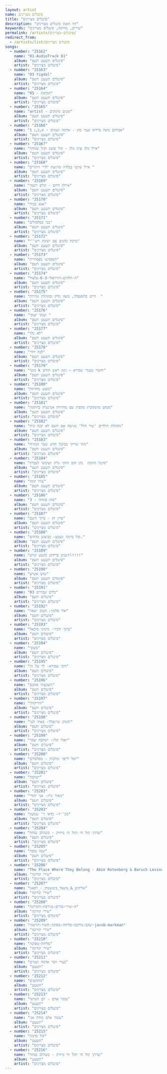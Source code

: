 ```yaml
---
layout: artist
name: סינגלים מצויינים
title: "סינגלים מצויינים"
description: "דף האמן סינגלים מצויינים"
keywords: "שירים, מוזיקה, סינגלים מצויינים"
permalink: /artists/סינגלים-מצויינים/
redirect_from:
  - /artists/list/סינגלים מצויינים
songs:
  - number: "25162"
    name: "01-AudioTrack 01"
    album: "סינגלים תשעט תשפ"
    artist: "סינגלים מצויינים"
  - number: "25163"
    name: "03 Yigdal"
    album: "סינגלים תשעט תשפ"
    artist: "סינגלים מצויינים"
  - number: "25164"
    name: "05 - המתנה"
    album: "סינגלים תשעט תשפ"
    artist: "סינגלים מצויינים"
  - number: "25165"
    name: "artist - זמנים מתוקים"
    album: "סינגלים תשעט תשפ"
    artist: "סינגלים מצויינים"
  - number: "25166"
    name: "אברהם משה ברדוגו ועמי כהן - אדמה ושמים - א,ב,ג 1"
    album: "סינגלים תשעט תשפ"
    artist: "סינגלים מצויינים"
  - number: "25167"
    name: "אייל גולן וציון גולן - קול ששון וקול שמחה"
    album: "סינגלים תשעט תשפ"
    artist: "סינגלים מצויינים"
  - number: "25168"
    name: "אייל טויטו בבלדה מרגשת ילדיי היקרים "
    album: "סינגלים תשעט תשפ"
    artist: "סינגלים מצויינים"
  - number: "25169"
    name: "איילון דרום - קליפ רשמי"
    album: "סינגלים תשעט תשפ"
    artist: "סינגלים מצויינים"
  - number: "25170"
    name: "אנא בכוח"
    album: "סינגלים תשעט תשפ"
    artist: "סינגלים מצויינים"
  - number: "25171"
    name: "בכי בסלסולים"
    album: "סינגלים תשעט תשפ"
    artist: "סינגלים מצויינים"
  - number: "25172"
    name: "ברכת כהנים עם ישיבת רש''י"
    album: "סינגלים תשעט תשפ"
    artist: "סינגלים מצויינים"
  - number: "25173"
    name: "דספסיטו בספרדית"
    album: "סינגלים תשעט תשפ"
    artist: "סינגלים מצויינים"
  - number: "25174"
    name: "ה-הלהיט-הוויראלי-6-3-צלצול"
    album: "סינגלים תשעט תשפ"
    artist: "סינגלים מצויינים"
  - number: "25175"
    name: "חיים בלומנפלד, משה גליק ומקהלת זמירות  "
    album: "סינגלים תשעט תשפ"
    artist: "סינגלים מצויינים"
  - number: "25176"
    name: "יענקי יענקי "
    album: "סינגלים תשעט תשפ"
    artist: "סינגלים מצויינים"
  - number: "25177"
    name: "לא נלך"
    album: "סינגלים תשעט תשפ"
    artist: "סינגלים מצויינים"
  - number: "25178"
    name: "לכה דודי"
    album: "סינגלים תשעט תשפ"
    artist: "סינגלים מצויינים"
  - number: "25179"
    name: "מוטי k והזמר מענדי שפירא – ניגון ראש חודש"
    album: "סינגלים תשעט תשפ"
    artist: "סינגלים מצויינים"
  - number: "25180"
    name: "מוצש מחרוזת"
    album: "סינגלים תשעט תשפ"
    artist: "סינגלים מצויינים"
  - number: "25181"
    name: "מנחם מושקוביץ מקפיץ עם מחרוזת אנרגטית בחתונה"
    album: "סינגלים תשעט תשפ"
    artist: "סינגלים מצויינים"
  - number: "25182"
    name: "מקהלת הילדים 'שיר הלל' מגישה אם השם לא יבנה בית"
    album: "סינגלים תשעט תשפ"
    artist: "סינגלים מצויינים"
  - number: "25183"
    name: "מתי שריקי בסינגל חדש שער המזרח"
    album: "סינגלים תשעט תשפ"
    artist: "סינגלים מצויינים"
  - number: "25184"
    name: "סינגל חתונה  נתן קוט וחזקי גליק ושימשי לעברון"
    album: "סינגלים תשעט תשפ"
    artist: "סינגלים מצויינים"
  - number: "25185"
    name: "עורו קומו"
    album: "סינגלים תשעט תשפ"
    artist: "סינגלים מצויינים"
  - number: "25186"
    name: "פיה פתחה - 3"
    album: "סינגלים תשעט תשפ"
    artist: "סינגלים מצויינים"
  - number: "25187"
    name: "פרץ חן - ברוך השם"
    album: "סינגלים תשעט תשפ"
    artist: "סינגלים מצויינים"
  - number: "25188"
    name: "קול ברמה נשמע- בביצוע מדהים."
    album: "סינגלים תשעט תשפ"
    artist: "סינגלים מצויינים"
  - number: "25189"
    name: "שגיב פרידמן בקטע קורע!!!!!!"
    album: "סינגלים תשעט תשפ"
    artist: "סינגלים מצויינים"
  - number: "25190"
    name: "שוש אשיש"
    album: "סינגלים תשעט תשפ"
    artist: "סינגלים מצויינים"
  - number: "25191"
    name: "03 כלים שבורים"
    album: "סינגלים תשפ"
    artist: "סינגלים מצויינים"
  - number: "25192"
    name: "אלי סלמון- הטוב ישאר"
    album: "סינגלים תשפ"
    artist: "סינגלים מצויינים"
  - number: "25193"
    name: "ברגר ודביר- מימיני מיכאל"
    album: "סינגלים תשפ"
    artist: "סינגלים מצויינים"
  - number: "25194"
    name: "בשובי"
    album: "סינגלים תשפ"
    artist: "סינגלים מצויינים"
  - number: "25195"
    name: "דובי שפירא- לך על זה"
    album: "סינגלים תשפ"
    artist: "סינגלים מצויינים"
  - number: "25196"
    name: "השבעתי אתכם"
    album: "סינגלים תשפ"
    artist: "סינגלים מצויינים"
  - number: "25197"
    name: "והריקותי"
    album: "סינגלים תשפ"
    artist: "סינגלים מצויינים"
  - number: "25198"
    name: "יהונתן שיינפלד- באתי לגני"
    album: "סינגלים תשפ"
    artist: "סינגלים מצויינים"
  - number: "25199"
    name: "יואלי קלין- ישתבח שמך"
    album: "סינגלים תשפ"
    artist: "סינגלים מצויינים"
  - number: "25200"
    name: "יוסל לייפר ומלכות - מסלסלים"
    album: "סינגלים תשפ"
    artist: "סינגלים מצויינים"
  - number: "25201"
    name: "ישתבח"
    album: "סינגלים תשפ"
    artist: "סינגלים מצויינים"
  - number: "25202"
    name: "מאיר גרין- אני יהודי"
    album: "סינגלים תשפ"
    artist: "סינגלים מצויינים"
  - number: "25203"
    name: "מב''ד- כדאי ר' שמעון"
    album: "סינגלים תשפ"
    artist: "סינגלים מצויינים"
  - number: "25204"
    name: "שדרני קול חי וקול חי מיוזיק - כשהלב נפתח"
    album: "סינגלים תשפ"
    artist: "סינגלים מצויינים"
  - number: "25205"
    name: "שנה טובה"
    album: "סינגלים תשפ"
    artist: "סינגלים מצויינים"
  - number: "25206"
    name: "The Place Where They Belong - Abie Rotenberg & Baruch Levine"
    album: "שירי קורונה"
    artist: "סינגלים מצויינים"
  - number: "25207"
    name: "אליקים_&_נתנאל_ביננשטוק_-_רפאנו"
    album: "שירי קורונה"
    artist: "סינגלים מצויינים"
  - number: "25208"
    name: "ה-שירי-פורים-בגירסת-הקורונה"
    album: "שירי קורונה"
    artist: "סינגלים מצויינים"
  - number: "25209"
    name: "יעקב-מרקמן-סליחה-מסיכה-השיר-הרשמי-jacob-markman"
    album: "שירי קורונה"
    artist: "סינגלים מצויינים"
  - number: "25210"
    name: "סליחה-מסיכה"
    album: "שירי קורונה"
    artist: "סינגלים מצויינים"
  - number: "25211"
    name: "בערי וובר אדמה ושמים"
    album: "תשעט"
    artist: "סינגלים מצויינים"
  - number: "25212"
    name: "מתחננים"
    album: "תשעט"
    artist: "סינגלים מצויינים"
  - number: "25213"
    name: "עומר אדם - יום השישי"
    album: "תשעט"
    artist: "סינגלים מצויינים"
  - number: "25214"
    name: "עומר אדם מודה אני"
    album: "תשעט"
    artist: "סינגלים מצויינים"
  - number: "25215"
    name: "קול ברמה"
    album: "תשעט"
    artist: "סינגלים מצויינים"
  - number: "25216"
    name: "שדרני קול חי וקול חי מיוזיק - כשהלב נפתח"
    album: "תשעט"
    artist: "סינגלים מצויינים"
---
```

